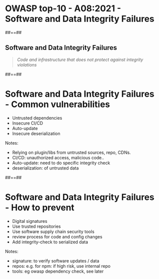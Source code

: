 <!-- .slide: class="transition" -->
# OWASP top-10 - A08:2021 - Software and Data Integrity Failures



##==##
<!-- .slide: class="quote-slide" -->

## Software and Data Integrity Failures

<blockquote>
<cite>
  Code and infrastructure that does not protect against integrity violations
</cite>
</blockquote>



##==##

# Software and Data Integrity Failures - Common vulnerabilities

- Untrusted dependencies
- Insecure CI/CD
- Auto-update
- Insecure deserialization
<!-- .element: class="list-fragment" -->

Notes:
- Relying on plugin/libs from untrusted sources, repo, CDNs.
- CI/CD: unauthorized access, malicious code..
- Auto-update: need to do specific integrity check
- deserialization: of untrusted data



##==##

# Software and Data Integrity Failures - How to prevent

- Digital signatures
- Use trusted repositories
- Use software supply chain security tools
- review process for code and config changes
- Add integrity-check to serialized data
<!-- .element: class="list-fragment" -->

Notes:
- signature: to verify software updates / data
- repos: e.g. for npm: if high risk, use internal repo
- tools: eg owasp dependency check, see later
